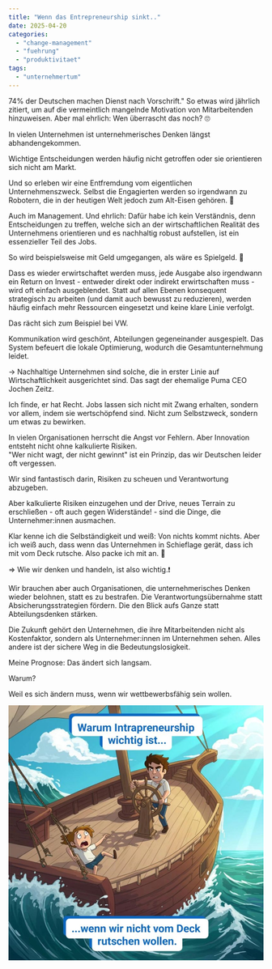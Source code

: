 ```yaml
---
title: "Wenn das Entrepreneurship sinkt.."
date: 2025-04-20
categories: 
  - "change-management"
  - "fuehrung"
  - "produktivitaet"
tags: 
  - "unternehmertum"
---
```


74% der Deutschen machen Dienst nach Vorschrift." So etwas wird jährlich zitiert, um auf die vermeintlich mangelnde Motivation von Mitarbeitenden hinzuweisen. Aber mal ehrlich: Wen überrascht das noch? 🙄  
  
In vielen Unternehmen ist unternehmerisches Denken längst abhandengekommen.  
  
Wichtige Entscheidungen werden häufig nicht getroffen oder sie orientieren sich nicht am Markt.  
  
Und so erleben wir eine Entfremdung vom eigentlichen Unternehmenszweck. Selbst die Engagierten werden so irgendwann zu Robotern, die in der heutigen Welt jedoch zum Alt-Eisen gehören. 🤖  
  
Auch im Management. Und ehrlich: Dafür habe ich kein Verständnis, denn Entscheidungen zu treffen, welche sich an der wirtschaftlichen Realität des Unternehmens orientieren und es nachhaltig robust aufstellen, ist ein essenzieller Teil des Jobs.  
  
So wird beispielsweise mit Geld umgegangen, als wäre es Spielgeld. 💸  
  
Dass es wieder erwirtschaftet werden muss, jede Ausgabe also irgendwann ein Return on Invest - entweder direkt oder indirekt erwirtschaften muss - wird oft einfach ausgeblendet. Statt auf allen Ebenen konsequent strategisch zu arbeiten (und damit auch bewusst zu reduzieren), werden häufig einfach mehr Ressourcen eingesetzt und keine klare Linie verfolgt.  
  
Das rächt sich zum Beispiel bei VW.  
  
Kommunikation wird geschönt, Abteilungen gegeneinander ausgespielt. Das System befeuert die lokale Optimierung, wodurch die Gesamtunternehmung leidet.  
  
\-> Nachhaltige Unternehmen sind solche, die in erster Linie auf Wirtschaftlichkeit ausgerichtet sind. Das sagt der ehemalige Puma CEO Jochen Zeitz.  
  
Ich finde, er hat Recht. Jobs lassen sich nicht mit Zwang erhalten, sondern vor allem, indem sie wertschöpfend sind. Nicht zum Selbstzweck, sondern um etwas zu bewirken.  
  
In vielen Organisationen herrscht die Angst vor Fehlern. Aber Innovation entsteht nicht ohne kalkulierte Risiken.  
"Wer nicht wagt, der nicht gewinnt" ist ein Prinzip, das wir Deutschen leider oft vergessen.  
  
Wir sind fantastisch darin, Risiken zu scheuen und Verantwortung abzugeben.  
  
Aber kalkulierte Risiken einzugehen und der Drive, neues Terrain zu erschließen - oft auch gegen Widerstände! - sind die Dinge, die Unternehmer:innen ausmachen.  
  
Klar kenne ich die Selbständigkeit und weiß: Von nichts kommt nichts. Aber ich weiß auch, dass wenn das Unternehmen in Schieflage gerät, dass ich mit vom Deck rutsche. Also packe ich mit an. 🔨  
  
\=> Wie wir denken und handeln, ist also wichtig.❗️  
  
Wir brauchen aber auch Organisationen, die unternehmerisches Denken wieder belohnen, statt es zu bestrafen. Die Verantwortungsübernahme statt Absicherungsstrategien fördern. Die den Blick aufs Ganze statt Abteilungsdenken stärken.  
  
Die Zukunft gehört den Unternehmen, die ihre Mitarbeitenden nicht als Kostenfaktor, sondern als Unternehmer:innen im Unternehmen sehen. Alles andere ist der sichere Weg in die Bedeutungslosigkeit.  
  
Meine Prognose: Das ändert sich langsam.  
  
Warum?  
  
Weil es sich ändern muss, wenn wir wettbewerbsfähig sein wollen.

![](images/image-3.png)
